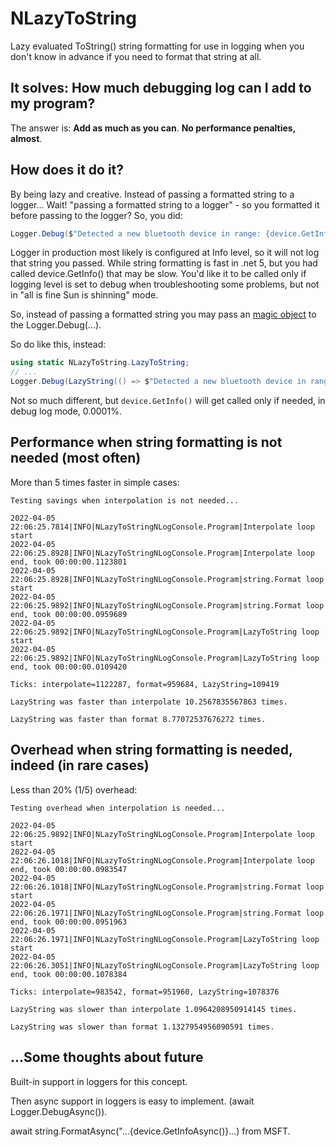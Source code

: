 # NLazyToString
Lazy evaluated ToString() string formatting for use in logging when you don't know in advance if you need to format that string at all.

## It solves: How much debugging log can I add to my program?
 The answer is: **Add as much as you can**. **No performance penalties, almost**.

## How does it do it?
By being lazy and creative. Instead of passing a formatted string to a logger...
Wait! "passing a formatted string to a logger" - so you formatted it before passing to the logger?
So, you did:
```csharp
Logger.Debug($"Detected a new bluetooth device in range: {device.GetInfo()}");
```
Logger in production most likely is configured at Info level, so it will not log that string you passed.
While string formatting is fast in .net 5, but you had called device.GetInfo() that may be slow.
You'd like it to be called only if logging level is set to debug when troubleshooting some problems,
but not in "all is fine Sun is shinning" mode.

So, instead of passing a formatted string you may pass an [magic object](./src/NLazyToString/LazyToString.cs) to the Logger.Debug(...).

So do like this, instead:
```csharp
using static NLazyToString.LazyToString;
// ...
Logger.Debug(LazyString(() => $"Detected a new bluetooth device in range: {device.GetInfo()}"));
```
Not so much different, but ```device.GetInfo()``` will get called only if needed, in debug log mode, 0.0001%.

## Performance when string formatting is not needed (most often)
More than 5 times faster in simple cases:
```
Testing savings when interpolation is not needed...

2022-04-05 22:06:25.7814|INFO|NLazyToStringNLogConsole.Program|Interpolate loop start
2022-04-05 22:06:25.8928|INFO|NLazyToStringNLogConsole.Program|Interpolate loop end, took 00:00:00.1123801
2022-04-05 22:06:25.8928|INFO|NLazyToStringNLogConsole.Program|string.Format loop start
2022-04-05 22:06:25.9892|INFO|NLazyToStringNLogConsole.Program|string.Format loop end, took 00:00:00.0959689
2022-04-05 22:06:25.9892|INFO|NLazyToStringNLogConsole.Program|LazyToString loop start
2022-04-05 22:06:25.9892|INFO|NLazyToStringNLogConsole.Program|LazyToString loop end, took 00:00:00.0109420

Ticks: interpolate=1122287, format=959684, LazyString=109419

LazyString was faster than interpolate 10.2567835567863 times.

LazyString was faster than format 8.77072537676272 times.
```

## Overhead when string formatting is needed, indeed (in rare cases)
Less than 20% (1/5) overhead:
```
Testing overhead when interpolation is needed...

2022-04-05 22:06:25.9892|INFO|NLazyToStringNLogConsole.Program|Interpolate loop start
2022-04-05 22:06:26.1018|INFO|NLazyToStringNLogConsole.Program|Interpolate loop end, took 00:00:00.0983547
2022-04-05 22:06:26.1018|INFO|NLazyToStringNLogConsole.Program|string.Format loop start
2022-04-05 22:06:26.1971|INFO|NLazyToStringNLogConsole.Program|string.Format loop end, took 00:00:00.0951963
2022-04-05 22:06:26.1971|INFO|NLazyToStringNLogConsole.Program|LazyToString loop start
2022-04-05 22:06:26.3051|INFO|NLazyToStringNLogConsole.Program|LazyToString loop end, took 00:00:00.1078384

Ticks: interpolate=983542, format=951960, LazyString=1078376

LazyString was slower than interpolate 1.0964208950914145 times.

LazyString was slower than format 1.1327954956090591 times.
```

## ...Some thoughts about future
Built-in support in loggers for this concept.

Then async support in loggers is easy to implement. (await Logger.DebugAsync()).

await string.FormatAsync("...{device.GetInfoAsync()}...) from MSFT.
